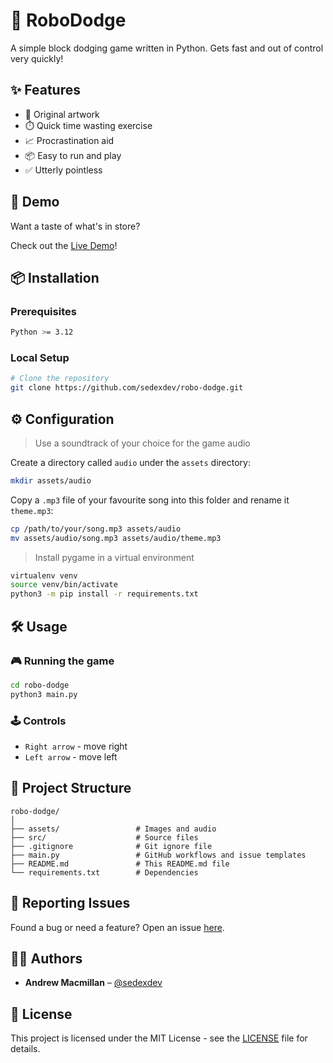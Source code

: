 # 📘 RoboDodge

A simple block dodging game written in Python. Gets fast and out of control very quickly!

## ✨ Features

-   🚀 Original artwork
-   ⏱️ Quick time wasting exercise
-   📈 Procrastination aid
-   📦 Easy to run and play
-   ✅ Utterly pointless

## 🚀 Demo

Want a taste of what's in store?

Check out the [Live Demo](https://github.com/sedexdev/robo-dodge/tree/master/assets/video/sample.webm)!

## 📦 Installation

### Prerequisites

```bash
Python >= 3.12
```

### Local Setup

```bash
# Clone the repository
git clone https://github.com/sedexdev/robo-dodge.git
```

## ⚙️ Configuration

> Use a soundtrack of your choice for the game audio

Create a directory called `audio` under the `assets` directory:

```bash
mkdir assets/audio
```

Copy a `.mp3` file of your favourite song into this folder and rename it `theme.mp3`:

```bash
cp /path/to/your/song.mp3 assets/audio
mv assets/audio/song.mp3 assets/audio/theme.mp3
```

> Install pygame in a virtual environment

```bash
virtualenv venv
source venv/bin/activate
python3 -m pip install -r requirements.txt
```

## 🛠️ Usage

### 🎮 Running the game

```bash
cd robo-dodge
python3 main.py
```

### 🕹️ Controls

-   `Right arrow` - move right
-   `Left arrow` - move left

## 📂 Project Structure

```
robo-dodge/
│
├── assets/                 # Images and audio
├── src/                    # Source files
├── .gitignore              # Git ignore file
├── main.py                 # GitHub workflows and issue templates
├── README.md               # This README.md file
└── requirements.txt        # Dependencies
```

## 🐛 Reporting Issues

Found a bug or need a feature? Open an issue [here](https://github.com/sedexdev/robo-dodge/issues).

## 🧑‍💻 Authors

-   **Andrew Macmillan** – [@sedexdev](https://github.com/sedexdev)

## 📜 License

This project is licensed under the MIT License - see the [LICENSE](LICENSE) file for details.
